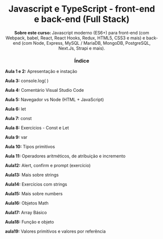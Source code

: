 <h1 align="center"> Javascript e TypeScript - front-end e back-end (Full Stack) </h1>

<div align="center">
    <strong> Sobre este curso: </strong> Javascript moderno (ES6+) para front-end (com Webpack, babel, React, React Hooks, Redux, HTML5, CSS3 e mais) e back-end (com Node, Express, MySQL / MariaDB, MongoDB, PostgreSQL, Next.Js, Strapi e mais). 
</div>

<h3 align="center"> Índice </h3>

**Aula 1 e 2:** Apresentação e instação

**Aula 3:** console.log( )

**Aula 4:** Comentário Visual Studio Code

**Aula 5:** Navegador vs Node (HTML + JavaScript)

**Aula 6:** let

**Aula 7:** const

**Aula 8:** Exercícios - Const e Let

**Aula 9:** var

**Aula 10:** Tipos primitivos

**Aula 11:** Operadores aritméticos, de atribuição e incremento

**Aula12:** Alert, confirm e prompt (exercício)

**Aula13:** Mais sobre strings

**Aula14:** Exercícios com strings

**Aula15:** Mais sobre numbers

**Aula16:** Objetos Math

**Aula17:** Array Básico

**Aula18:** Função e objeto

**aula19:** Valores primitivos e valores por referência